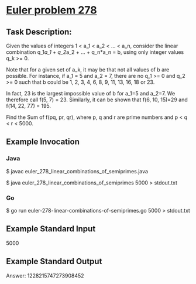 # [Euler problem 278](https://projecteuler.net/problem=278)

## Task Description:

Given the values of integers 1 < a_1 < a_2 < ... < a_n, consider the linear combination
q_1*a_1 + q_2*a_2 + ... + q_n*a_n = b, using only integer values q_k >= 0. 

Note that for a given set of a_k, it may be that not all values of b are possible.
For instance, if a_1 = 5 and a_2 = 7, there are no q_1 >= 0 and q_2 >= 0 such that b could be
1, 2, 3, 4, 6, 8, 9, 11, 13, 16, 18 or 23.

In fact, 23 is the largest impossible value of b for a_1=5 and a_2=7. We therefore call f(5, 7) = 23. Similarly, it can be shown that f(6, 10, 15)=29 and f(14, 22, 77) = 195.

Find the Sum of f(pq, pr, qr), where p, q and r are prime numbers and p < q < r < 5000.

## Example Invocation
### Java
$ javac euler_278_linear_combinations_of_semiprimes.java

$ java euler_278_linear_combinations_of_semiprimes 5000 > stdout.txt
### Go
$ go run euler-278-linear-combinations-of-semiprimes.go 5000 > stdout.txt

## Example Standard Input
5000

## Example Standard Output
Answer: 1228215747273908452
